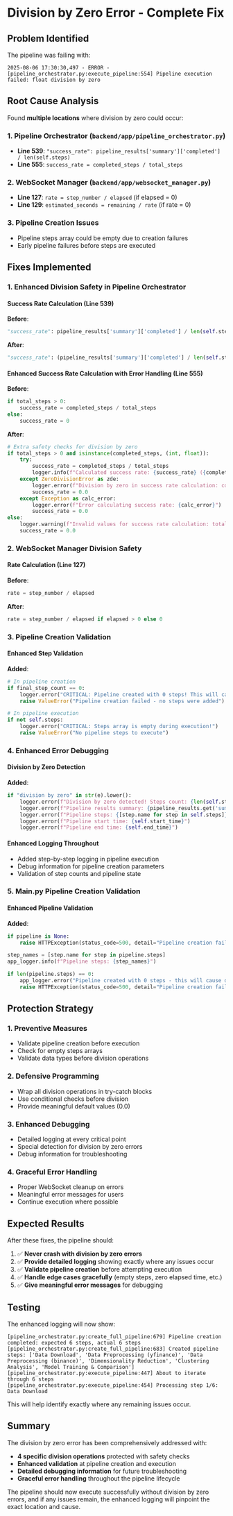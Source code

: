 # Division by Zero Error - Complete Fix

## Problem Identified
The pipeline was failing with:
```
2025-08-06 17:30:30,497 - ERROR - [pipeline_orchestrator.py:execute_pipeline:554] Pipeline execution failed: float division by zero
```

## Root Cause Analysis
Found **multiple locations** where division by zero could occur:

### 1. Pipeline Orchestrator (`backend/app/pipeline_orchestrator.py`)
- **Line 539**: `"success_rate": pipeline_results['summary']['completed'] / len(self.steps)`
- **Line 555**: `success_rate = completed_steps / total_steps`

### 2. WebSocket Manager (`backend/app/websocket_manager.py`)
- **Line 127**: `rate = step_number / elapsed` (if elapsed = 0)
- **Line 129**: `estimated_seconds = remaining / rate` (if rate = 0)

### 3. Pipeline Creation Issues
- Pipeline steps array could be empty due to creation failures
- Early pipeline failures before steps are executed

## Fixes Implemented

### 1. Enhanced Division Safety in Pipeline Orchestrator

#### Success Rate Calculation (Line 539)
**Before**:
```python
"success_rate": pipeline_results['summary']['completed'] / len(self.steps) if len(self.steps) > 0 else 0
```

**After**:
```python
"success_rate": (pipeline_results['summary']['completed'] / len(self.steps)) if len(self.steps) > 0 else 0.0
```

#### Enhanced Success Rate Calculation with Error Handling (Line 555)
**Before**:
```python
if total_steps > 0:
    success_rate = completed_steps / total_steps
else:
    success_rate = 0
```

**After**:
```python
# Extra safety checks for division by zero
if total_steps > 0 and isinstance(completed_steps, (int, float)):
    try:
        success_rate = completed_steps / total_steps
        logger.info(f"Calculated success rate: {success_rate} ({completed_steps}/{total_steps})")
    except ZeroDivisionError as zde:
        logger.error(f"Division by zero in success rate calculation: completed={completed_steps}, total={total_steps}")
        success_rate = 0.0
    except Exception as calc_error:
        logger.error(f"Error calculating success rate: {calc_error}")
        success_rate = 0.0
else:
    logger.warning(f"Invalid values for success rate calculation: total_steps={total_steps}, completed_steps={completed_steps}")
    success_rate = 0.0
```

### 2. WebSocket Manager Division Safety

#### Rate Calculation (Line 127)
**Before**:
```python
rate = step_number / elapsed
```

**After**:
```python
rate = step_number / elapsed if elapsed > 0 else 0
```

### 3. Pipeline Creation Validation

#### Enhanced Step Validation
**Added**:
```python
# In pipeline creation
if final_step_count == 0:
    logger.error("CRITICAL: Pipeline created with 0 steps! This will cause division by zero!")
    raise ValueError("Pipeline creation failed - no steps were added")

# In pipeline execution
if not self.steps:
    logger.error("CRITICAL: Steps array is empty during execution!")
    raise ValueError("No pipeline steps to execute")
```

### 4. Enhanced Error Debugging

#### Division by Zero Detection
**Added**:
```python
if "division by zero" in str(e).lower():
    logger.error(f"Division by zero detected! Steps count: {len(self.steps)}")
    logger.error(f"Pipeline results summary: {pipeline_results.get('summary', 'Not available')}")
    logger.error(f"Pipeline steps: {[step.name for step in self.steps]}")
    logger.error(f"Pipeline start time: {self.start_time}")
    logger.error(f"Pipeline end time: {self.end_time}")
```

#### Enhanced Logging Throughout
- Added step-by-step logging in pipeline execution
- Debug information for pipeline creation parameters
- Validation of step counts and pipeline state

### 5. Main.py Pipeline Creation Validation

#### Enhanced Pipeline Validation
**Added**:
```python
if pipeline is None:
    raise HTTPException(status_code=500, detail="Pipeline creation failed - factory returned None")

step_names = [step.name for step in pipeline.steps]
app_logger.info(f"Pipeline steps: {step_names}")

if len(pipeline.steps) == 0:
    app_logger.error("Pipeline created with 0 steps - this will cause division by zero!")
    raise HTTPException(status_code=500, detail="Pipeline creation failed - no steps were added")
```

## Protection Strategy

### 1. **Preventive Measures**
- Validate pipeline creation before execution
- Check for empty steps arrays
- Validate data types before division operations

### 2. **Defensive Programming**
- Wrap all division operations in try-catch blocks
- Use conditional checks before division
- Provide meaningful default values (0.0)

### 3. **Enhanced Debugging**
- Detailed logging at every critical point
- Special detection for division by zero errors
- Debug information for troubleshooting

### 4. **Graceful Error Handling**
- Proper WebSocket cleanup on errors
- Meaningful error messages for users
- Continue execution where possible

## Expected Results

After these fixes, the pipeline should:

1. ✅ **Never crash with division by zero errors**
2. ✅ **Provide detailed logging** showing exactly where any issues occur
3. ✅ **Validate pipeline creation** before attempting execution
4. ✅ **Handle edge cases gracefully** (empty steps, zero elapsed time, etc.)
5. ✅ **Give meaningful error messages** for debugging

## Testing

The enhanced logging will now show:
```
[pipeline_orchestrator.py:create_full_pipeline:679] Pipeline creation completed: expected 6 steps, actual 6 steps
[pipeline_orchestrator.py:create_full_pipeline:683] Created pipeline steps: ['Data Download', 'Data Preprocessing (yfinance)', 'Data Preprocessing (binance)', 'Dimensionality Reduction', 'Clustering Analysis', 'Model Training & Comparison']
[pipeline_orchestrator.py:execute_pipeline:447] About to iterate through 6 steps
[pipeline_orchestrator.py:execute_pipeline:454] Processing step 1/6: Data Download
```

This will help identify exactly where any remaining issues occur.

## Summary

The division by zero error has been comprehensively addressed with:
- **4 specific division operations** protected with safety checks
- **Enhanced validation** at pipeline creation and execution
- **Detailed debugging information** for future troubleshooting
- **Graceful error handling** throughout the pipeline lifecycle

The pipeline should now execute successfully without division by zero errors, and if any issues remain, the enhanced logging will pinpoint the exact location and cause.

